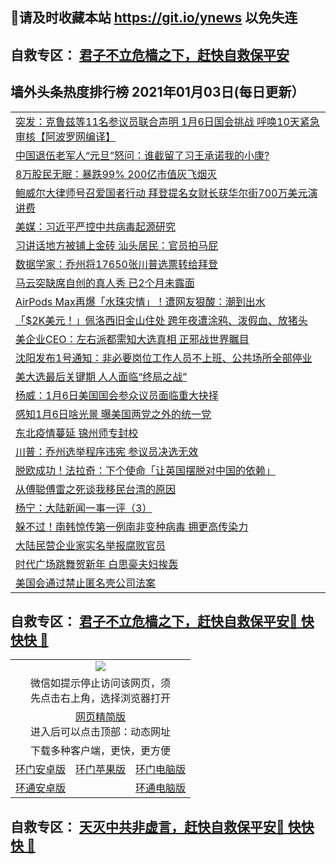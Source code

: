 ## 📩请及时收藏本站 https://git.io/ynews 以免失连</a>
## 自救专区： [君子不立危樯之下，赶快自救保平安 ](https://github.com/pwgy/td/blob/master/README.md)

## 墙外头条热度排行榜 2021年01月03日(每日更新）

 <table>

<tr><td colspan="2" align="left"><a href="https://ketqcubz.zggfd.cyou/?name=c1262417&key=pzykfwejorbvjhqc&from=gy2">突发：克鲁兹等11名参议员联合声明 1月6日国会挑战 呼唤10天紧急审核【阿波罗网编译】</a></td></tr>
<tr><td colspan="2" align="left"><a href="https://ketqcubz.zggfd.cyou/?name=c1262394&key=pzykfwejorbvjhqc&from=gy2">中国退伍老军人“元旦”怒问：谁截留了习王承诺我的小康?</a></td></tr>
<tr><td colspan="2" align="left"><a href="https://ketqcubz.zggfd.cyou/?name=c1262434&key=pzykfwejorbvjhqc&from=gy2">8万股民无眠：暴跌99% 200亿市值灰飞烟灭</a></td></tr>
<tr><td colspan="2" align="left"><a href="https://ketqcubz.zggfd.cyou/?name=c1262421&key=pzykfwejorbvjhqc&from=gy2">鲍威尔大律师号召爱国者行动 拜登提名女财长获华尔街700万美元演讲费</a></td></tr>
<tr><td colspan="2" align="left"><a href="https://ketqcubz.zggfd.cyou/?name=c1262415&key=pzykfwejorbvjhqc&from=gy2">美媒：习近平严控中共病毒起源研究</a></td></tr>
<tr><td colspan="2" align="left"><a href="https://ketqcubz.zggfd.cyou/?name=c1262433&key=pzykfwejorbvjhqc&from=gy2">习讲话地方被铺上金砖 汕头居民：官员拍马屁</a></td></tr>
<tr><td colspan="2" align="left"><a href="https://ketqcubz.zggfd.cyou/?name=c1262420&key=pzykfwejorbvjhqc&from=gy2">数据学家：乔州将17650张川普选票转给拜登</a></td></tr>
<tr><td colspan="2" align="left"><a href="https://ketqcubz.zggfd.cyou/?name=c1262389&key=pzykfwejorbvjhqc&from=gy2">马云突缺席自创的真人秀 已2个月未露面</a></td></tr>
<tr><td colspan="2" align="left"><a href="https://ketqcubz.zggfd.cyou/?name=c1262414&key=pzykfwejorbvjhqc&from=gy2">AirPods Max再爆「水珠灾情」！遭网友狠酸：潮到出水</a></td></tr>
<tr><td colspan="2" align="left"><a href="https://ketqcubz.zggfd.cyou/?name=c1262413&key=pzykfwejorbvjhqc&from=gy2">「$2K美元！」佩洛西旧金山住处 跨年夜遭涂鸦、泼假血、放猪头</a></td></tr>
<tr><td colspan="2" align="left"><a href="https://ketqcubz.zggfd.cyou/?name=c1262418&key=pzykfwejorbvjhqc&from=gy2">美企业CEO：左右派都需知大选真相 正邪战世界瞩目</a></td></tr>
<tr><td colspan="2" align="left"><a href="https://ketqcubz.zggfd.cyou/?name=c1262437&key=pzykfwejorbvjhqc&from=gy2">沈阳发布1号通知：非必要岗位工作人员不上班、公共场所全部停业</a></td></tr>
<tr><td colspan="2" align="left"><a href="https://ketqcubz.zggfd.cyou/?name=c1262402&key=pzykfwejorbvjhqc&from=gy2">美大选最后关键期 人人面临“终局之战”</a></td></tr>
<tr><td colspan="2" align="left"><a href="https://ketqcubz.zggfd.cyou/?name=c1262416&key=pzykfwejorbvjhqc&from=gy2">杨威：1月6日美国国会参众议员面临重大抉择</a></td></tr>
<tr><td colspan="2" align="left"><a href="https://ketqcubz.zggfd.cyou/?name=c1262405&key=pzykfwejorbvjhqc&from=gy2">感知1月6日啥光景 曝美国两党之外的统一党</a></td></tr>
<tr><td colspan="2" align="left"><a href="https://ketqcubz.zggfd.cyou/?name=c1262388&key=pzykfwejorbvjhqc&from=gy2">东北疫情蔓延 锦州师专封校</a></td></tr>
<tr><td colspan="2" align="left"><a href="https://ketqcubz.zggfd.cyou/?name=c1262406&key=pzykfwejorbvjhqc&from=gy2">川普：乔州选举程序违宪 参议员决选无效</a></td></tr>
<tr><td colspan="2" align="left"><a href="https://ketqcubz.zggfd.cyou/?name=c1262407&key=pzykfwejorbvjhqc&from=gy2">脱欧成功！法拉奇：下个使命「让英国摆脱对中国的依赖」</a></td></tr>
<tr><td colspan="2" align="left"><a href="https://ketqcubz.zggfd.cyou/?name=c1262404&key=pzykfwejorbvjhqc&from=gy2">从傅聪傅雷之死谈我移民台湾的原因</a></td></tr>
<tr><td colspan="2" align="left"><a href="https://ketqcubz.zggfd.cyou/?name=c1262411&key=pzykfwejorbvjhqc&from=gy2">杨宁：大陆新闻一事一评（3）</a></td></tr>
<tr><td colspan="2" align="left"><a href="https://ketqcubz.zggfd.cyou/?name=c1262412&key=pzykfwejorbvjhqc&from=gy2">躲不过！南韩惊传第一例南非变种病毒 拥更高传染力</a></td></tr>
<tr><td colspan="2" align="left"><a href="https://ketqcubz.zggfd.cyou/?name=c1262391&key=pzykfwejorbvjhqc&from=gy2">大陆民营企业家实名举报腐败官员</a></td></tr>
<tr><td colspan="2" align="left"><a href="https://ketqcubz.zggfd.cyou/?name=c1262408&key=pzykfwejorbvjhqc&from=gy2">时代广场跳舞贺新年 白思豪夫妇挨轰</a></td></tr>
<tr><td colspan="2" align="left"><a href="https://ketqcubz.zggfd.cyou/?name=c1262419&key=pzykfwejorbvjhqc&from=gy2">美国会通过禁止匿名壳公司法案</a></td></tr>

</table>

 ## 自救专区： [君子不立危樯之下，赶快自救保平安🍎 快快快 📩](https://github.com/pwgy/td/blob/master/README.md)
 
<table>
  <tr>
    <td colspan="3" align="center"><img src="https://cdn.jsdelivr.net/gh/opipe/up/oGate65.jpg"/></td>
  </tr>
  <tr>
    <td colspan="3" align="center">微信如提示停止访问该网页，须<br/>先点击右上角，选择浏览器打开</td>
  <tr>
  <tr>
    <td colspan="3" align="center"><a href="https://gitcdn.xyz/cdn/otiny/up/master/show005.htm">网页精简版</a><br/>进入后可以点击顶部：动态网址</td>
  </tr>
  <tr>
    <td colspan="3" align="center">下载多种客户端，更快，更方便</td>
  <tr>
  <tr>
    <td align="center"><a href="https://cdn.jsdelivr.net/gh/opipe/up/oGatea.apk">环门安卓版</a></td>
    <td align="center"><a href="https://x.co/odisk">环门苹果版</a></td>
    <td align="center"><a href="https://cdn.jsdelivr.net/gh/opipe/up/oGate.zip">环门电脑版</a></td>
  </tr>
  <tr>
    <td align="center"><a href="https://cdn.jsdelivr.net/gh/opipe/up/oPipe.apk">环通安卓版</a></td>
    <td align="center"></td>
    <td align="center"><a href="https://raw.githubusercontent.com/opipe/up/master/oPipe.zip">环通电脑版</a></td>
  </tr>
  
</table>


 ## 自救专区： [天灭中共非虚言，赶快自救保平安🍎 快快快 📩](https://github.com/pwgy/td/blob/master/README.md)
